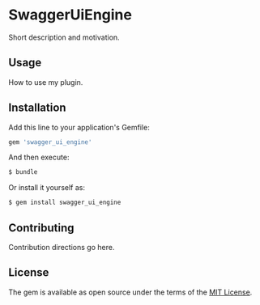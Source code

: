 # SwaggerUiEngine
Short description and motivation.

## Usage
How to use my plugin.

## Installation
Add this line to your application's Gemfile:

```ruby
gem 'swagger_ui_engine'
```

And then execute:
```bash
$ bundle
```

Or install it yourself as:
```bash
$ gem install swagger_ui_engine
```

## Contributing
Contribution directions go here.

## License
The gem is available as open source under the terms of the [MIT License](https://opensource.org/licenses/MIT).
